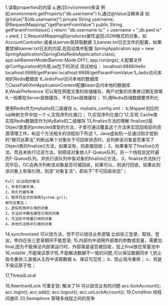 1,读取properties的内容
    a,通过Environment来读 例如:environment.getProperty("db.username")
    b,通过@Value注解来读 如
        @Value("${db.username}") private String username;
        @RequestMapping("/getParamFromValue")
            public String getParamFromValue() {
                return "db.username is:" + username + ",db.pwd is" + pwd;
            }
2,RequestMapping的produces属性返回JSON格式的对象，如AccountController,或者从server层获取数据
3,banner.txt日志文件的配置，如果要禁掉banner.txt日志的内容,在启动类中配置
        SpringApplication app = new SpringApplication(SpringDataRedisApplication.class);
        app.setBannerMode(Banner.Mode.OFF);
        app.run(args);
4,配置文件@Configuration的作用,aa包下的测试
测试地址：
    localhost:8888/hello
    localhost:8888/getParam
    localhost:8888/getParamFromValue
5,Jedis访问本地的Redis数据库
6,JedisPool访问本地的数据库
7,ClassPathXmlApplicationContext配置bean访问本地的数据库
8,WeakPreference 可以用在网面文章的存储缓存，用户对象的优惠券过期无效等
9,一般都在Server层做缓存，不在Dao层做缓存；
10,用Redis存储数据要序列化

使用Redis作为mybatis的二级缓存
    a，mybatis_config.xml：<setting name="cacheEnabled" value="true">
    b,Mapper对应的sql映射文件中加一个<cache type ="xx.xx.MyRedisCache">
    c,实现序列化接口；
11,实现序列化接口
12,实现 Cache类    实现Redis数据库作为MyBatis的二级缓存
13,finalize方法的理解
    finalize()是Object类里的protected类型的方法，子类可通过覆盖这个方法来实现回收前的资源清理工作，和这个方法相关的流程如下所述
    1，Java虚拟机一旦通过刚才提到的“根可达算法”,判断出某个对象处于可回收状态时，会判断该对象是否重写了Object类的finalize()方法，如果没有，则直接回收；
    2，如果重写了finalize()方法，而且未执行过该方法，则把该对象放入F-Queue队列，另一个线程会定时遍历F-Queue队列，并执行该队列中各对象的finalize()方法。
    3，finalize方法执行完毕后，GC会再次判断该对象是否可被回收，如果可以，则进行回收，如果此刻该对象上有强引用，则该"对象复活"，即处于"不可回收状态"；

    Full GC出现的情况
    1，年老代被写满，
    2，持久代被写满
    3，程序员显式的调用System.gc();    
    根可达算法；
    1，虚拟机栈中引用的对象
    2，方法区中静态属性引用的对象
    3，方法区中常量引用的对象
    4，本地方法栈中引用的对象

14,synchronized 可以锁方法，但不可以锁住业务逻辑
    比如张三登录，取钱，登出，李四在张三登录期间不能登录;
15,内部内中调用外部类的参数或变量，需要加final,因为不能保证内部类运行时，外部类是或否被回收，加上final放在常量池中
16,volatile ,不能保证原子性,不能解决数据不一致的问题,可以保证数据同步
    1,防止指令重排;2,直接从主存中读取数据
    a、保证可见性；
    b、防止指令重排；
    c、但是不保证原子性；
    
17,ThreadLocal

18,ReentrantLock 可重复锁;
    解决了14 可以锁住业务的问题
    acc.lockAccount();
    acc.login();
    acc.add();
    acc.logout();
    acc.unLockAccount();
19,Condition 线程间通讯
20,Semaphore 管理多线程之间的竞争